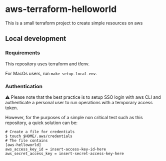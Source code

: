 # aws-terraform-helloworld

This is a small terraform project to create simple resources on aws

## Local development

### Requirements

This repository uses terraform and tfenv.

For MacOs users, run `make setup-local-env`.

### Authentication

⚠️ Please note that the best practice is to setup SSO login with aws CLI and authenticate a personal user to run operations with a temporary access token.

However, for the purposes of a simple non critical test such as this repository, a quick solution can be:

```console
# Create a file for credentials
$ touch $HOME/.aws/credentials
# The file contains
[aws-helloworld]
aws_access_key_id = insert-access-key-id-here
aws_secret_access_key = insert-secret-access-key-here
```
